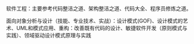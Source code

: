 
软件工程：主要参考代码整洁之道、架构整洁之道、代码大全、程序员修炼之道。

面向对象分析与设计（技能、专业技术、实战）：设计模式(GOF)、设计模式的艺术、UML和模式应用、重构：改善既有代码的设计、敏捷软件开发（原则模式与实践）、领域驱动设计模式原理与实践


